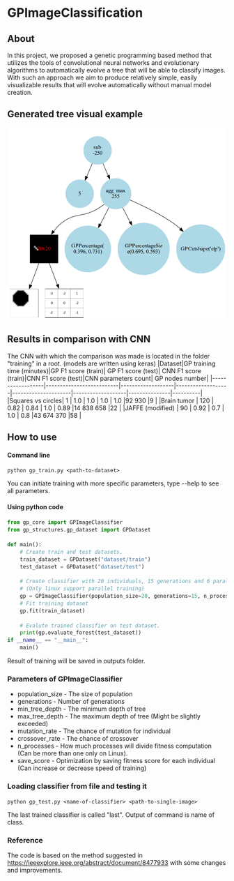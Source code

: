 # GPImageClassification

## About

In this project, we proposed a genetic programming based method that utilizes the tools of convolutional neural networks and evolutionary algorithms to automatically evolve a tree that will be able to classify images. With such an approach we aim to produce relatively simple, easily visualizable results that will evolve automatically without manual model creation.

## Generated tree visual example
![Tree picture](https://raw.githubusercontent.com/Nagim123/GPImageClassification/main/outputs/tree_example.png)

## Results in comparison with CNN
The CNN with which the comparison was made is located in the folder "training" in a root. (models are written using keras)
|Dataset|GP training time (minutes)|GP F1 score (train)| GP F1 score (test)| CNN F1 score (train)|CNN F1 score (test)|CNN parameters count| GP nodes number|
|------------------|--------------------------|-------------------|-------------------|---------------------|-------------------|---------------|----------|
|Squares vs circles| 1                        | 1.0               | 1.0               | 1.0                 | 1.0               |92 930         |9         |
|Brain tumor       | 120                      | 0.82              | 0.84              | 1.0                 | 0.89              |14 838 658     |22        |
|JAFFE (modified)  | 90                       | 0.92              | 0.7               | 1.0                 | 0.8               |43 674 370     |58        |

## How to use
#### Command line
```console
python gp_train.py <path-to-dataset>
```
You can initiate training with more specific parameters, type --help to see all parameters.
#### Using python code
```python
from gp_core import GPImageClassifier
from gp_structures.gp_dataset import GPDataset

def main():
    # Create train and test datasets.
    train_dataset = GPDataset("dataset/train")
    test_dataset = GPDataset("dataset/test")
    
    # Create classifier with 20 individuals, 15 generations and 6 parallel processes.
    # (Only linux support parallel training)
    gp = GPImageClassifier(population_size=20, generations=15, n_processes=6)
    # Fit training dataset
    gp.fit(train_dataset)
    
    # Evalute trained classifier on test dataset.
    print(gp.evaluate_forest(test_dataset))
if __name__ == "__main__":
    main()
```
Result of training will be saved in outputs folder.
### Parameters of GPImageClassifier
* population_size - The size of population
* generations - Number of generations
* min_tree_depth - The minimum depth of tree
* max_tree_depth - The maximum depth of tree (Might be slightly exceeded)
* mutation_rate - The chance of mutation for individual
* crossover_rate - The chance of crossover
* n_processes - How much processes will divide fitness computation (Can be more than one only on Linux).
* save_score - Optimization by saving fitness score for each individual (Can increase or decrease speed of training)
### Loading classifier from file and testing it
```console
python gp_test.py <name-of-classifier> <path-to-single-image>
```
The last trained classifier is called "last". Output of command is name of class.

### Reference
The code is based on the method suggested in https://ieeexplore.ieee.org/abstract/document/8477933 with some changes and improvements.
